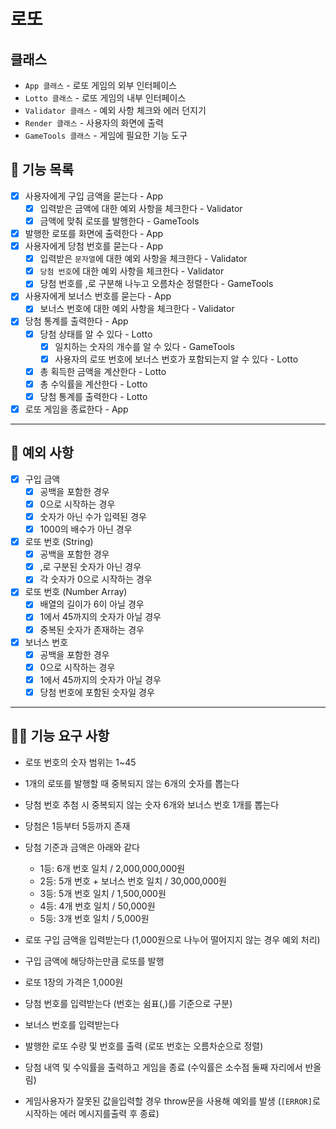 # 로또

## 클래스

- `App 클래스` - 로또 게임의 외부 인터페이스
- `Lotto 클래스` - 로또 게임의 내부 인터페이스
- `Validator 클래스` - 예외 사항 체크와 에러 던지기
- `Render 클래스` - 사용자의 화면에 출력
- `GameTools 클래스` - 게임에 필요한 기능 도구

## 📝 기능 목록

- [x] 사용자에게 구입 금액을 묻는다 - App
  - [x] 입력받은 금액에 대한 예외 사항을 체크한다 - Validator
  - [x] 금액에 맞춰 로또를 발행한다 - GameTools
- [x] 발행한 로또를 화면에 출력한다 - App
- [x] 사용자에게 당첨 번호를 묻는다 - App
  - [x] 입력받은 `문자열`에 대한 예외 사항을 체크한다 - Validator
  - [x] `당첨 번호`에 대한 예외 사항을 체크한다 - Validator
  - [x] 당첨 번호를 ,로 구분해 나누고 오름차순 정렬한다 - GameTools
- [x] 사용자에게 보너스 번호를 묻는다 - App
  - [x] 보너스 번호에 대한 예외 사항을 체크한다 - Validator
- [x] 당첨 통계를 출력한다 - App
  - [x] 당첨 상태를 알 수 있다 - Lotto
    - [x] 일치하는 숫자의 개수를 알 수 있다 - GameTools
    - [x] 사용자의 로또 번호에 보너스 번호가 포함되는지 알 수 있다 - Lotto
  - [x] 총 획득한 금액을 계산한다 - Lotto
  - [x] 총 수익률을 계산한다 - Lotto
  - [x] 당첨 통계를 출력한다 - Lotto
- [x] 로또 게임을 종료한다 - App

---

## 🚫 예외 사항

- [x] 구입 금액
  - [x] 공백을 포함한 경우
  - [x] 0으로 시작하는 경우
  - [x] 숫자가 아닌 수가 입력된 경우
  - [x] 1000의 배수가 아닌 경우
- [x] 로또 번호 (String)
  - [x] 공백을 포함한 경우
  - [x] ,로 구분된 숫자가 아닌 경우
  - [x] 각 숫자가 0으로 시작하는 경우
- [x] 로또 번호 (Number Array)
  - [x] 배열의 길이가 6이 아닐 경우
  - [x] 1에서 45까지의 숫자가 아닐 경우
  - [x] 중복된 숫자가 존재하는 경우
- [x] 보너스 번호
  - [x] 공백을 포함한 경우
  - [x] 0으로 시작하는 경우
  - [x] 1에서 45까지의 숫자가 아닐 경우
  - [x] 당첨 번호에 포함된 숫자일 경우

---

## 👌🏻 기능 요구 사항

- 로또 번호의 숫자 범위는 1~45
- 1개의 로또를 발행할 때 중복되지 않는 6개의 숫자를 뽑는다
- 당첨 번호 추첨 시 중복되지 않는 숫자 6개와 보너스 번호 1개를 뽑는다
- 당첨은 1등부터 5등까지 존재
- 당첨 기준과 금액은 아래와 같다

  - 1등: 6개 번호 일치 / 2,000,000,000원
  - 2등: 5개 번호 + 보너스 번호 일치 / 30,000,000원
  - 3등: 5개 번호 일치 / 1,500,000원
  - 4등: 4개 번호 일치 / 50,000원
  - 5등: 3개 번호 일치 / 5,000원

- 로또 구입 금액을 입력받는다 (1,000원으로 나누어 떨어지지 않는 경우 예외 처리)
- 구입 금액에 해당하는만큼 로또를 발행
- 로또 1장의 가격은 1,000원
- 당첨 번호를 입력받는다 (번호는 쉼표(,)를 기준으로 구분)
- 보너스 번호를 입력받는다
- 발행한 로또 수량 및 번호를 출력 (로또 번호는 오름차순으로 정렬)
- 당첨 내역 및 수익률을 출력하고 게임을 종료 (수익률은 소수점 둘째 자리에서 반올
  림)
- 게임사용자가 잘못된 값을입력할 경우 throw문을 사용해 예외를 발생 (`[ERROR]`로
  시작하는 에러 메시지를출력 후 종료)
